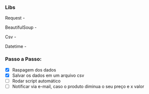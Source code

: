 


### Libs

Request - 

BeautifulSoup - 

Csv - 

Datetime - 


### **Passo a Passo:**

* [X] Raspagem dos dados
* [X] Salvar os dados em um arquivo csv
* [ ] Rodar script automático
* [ ] Notificar via e-mail, caso o produto diminua o seu preço e x valor
